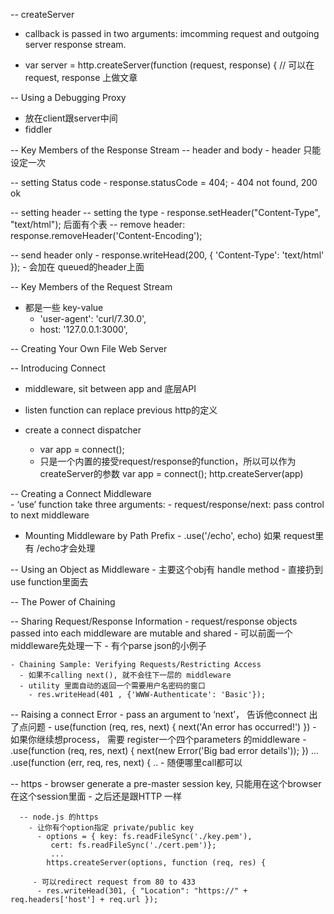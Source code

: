 -- createServer 
  - callback is passed in two arguments: imcomming request and outgoing server response stream. 
  
  - var server = http.createServer(function (request, response) { // 可以在 request, response 上做文章 
  
-- Using a Debugging Proxy
  - 放在client跟server中间 
  - fiddler 
  
-- Key Members of the Response Stream
  -- header and body 
    - header 只能设定一次 
    
  -- setting Status code 
    - response.statusCode = 404;
    - 404 not found, 200 ok 
  
  -- setting header 
    -- setting the type 
      - response.setHeader("Content-Type", "text/html"); 后面有个表 
    -- remove header: response.removeHeader('Content-Encoding');
    
  -- send header only
    - response.writeHead(200, { 'Content-Type': 'text/html' });
      - 会加在 queued的header上面 
    
-- Key Members of the Request Stream   
  - 都是一些 key-value
    - 'user-agent': 'curl/7.30.0',
    - host: '127.0.0.1:3000',
     
-- Creating Your Own File Web Server
  
-- Introducing Connect
  - middleware, sit between app and 底层API 
  - listen function can replace previous http的定义 
  
  - create a connect dispatcher
    - var app = connect();
    - 只是一个内置的接受request/response的function，所以可以作为createServer的参数 
       var app = connect();
       http.createServer(app)
  
  -- Creating a Connect Middleware   
    - ‘use’ function take three arguments:
      - request/response/next: pass control to next middleware 
    
  -  Mounting Middleware by Path Prefix
    - .use('/echo', echo) 如果 request里有 /echo才会处理 
   
  -- Using an Object as Middleware
    - 主要这个obj有 handle method 
      - 直接扔到use function里面去 
   
-- The Power of Chaining

   -- Sharing Request/Response Information
    - request/response objects passed into each middleware are mutable and shared
      - 可以前面一个middleware先处理一下 
      - 有个parse json的小例子 
     
    - Chaining Sample: Verifying Requests/Restricting Access
      - 如果不calling next(), 就不会往下一层的 middleware 
      - utility 里面自动的返回一个需要用户名密码的窗口 
        - res.writeHead(401 , {'WWW-Authenticate': 'Basic'}); 
    
   -- Raising a connect Error
     - pass an argument to ‘next’， 告诉他connect 出了点问题 
     - use(function (req, res, next) { next('An error has occurred!') })
     - 如果你继续想process， 需要 register一个四个parameters 的middleware 
        - .use(function (req, res, next) { next(new Error('Big bad error details')); })
           ...
           .use(function (err, req, res, next) { .. 
        - 随便哪里call都可以 
        
   -- https
      - browser generate a pre-master session key, 只能用在这个browser在这个session里面
      - 之后还是跟HTTP 一样 
    
      -- node.js 的https
        - 让你有个option指定 private/public key
          - options = { key: fs.readFileSync('./key.pem'),
             cert: fs.readFileSync('./cert.pem')};
             ...
            https.createServer(options, function (req, res) {
    
         - 可以redirect request from 80 to 433 
          - res.writeHead(301, { "Location": "https://" + req.headers['host'] + req.url });
    
    
    
    
    
    
    
    
    
    
    
    
    
    
   
   
    
    
    
    
    
